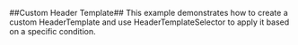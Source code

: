 ##Custom Header Template##
This example demonstrates how to create a custom HeaderTemplate and use HeaderTemplateSelector to apply it based on a specific condition.